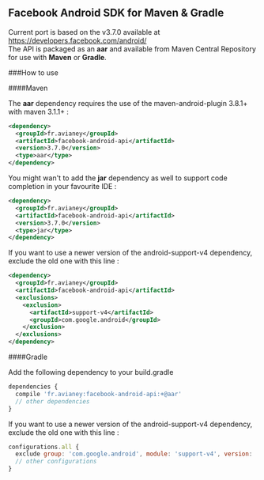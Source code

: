 ## Facebook Android SDK for Maven & Gradle

Current port is based on the v3.7.0 available at https://developers.facebook.com/android/  
The API is packaged as an **aar** and available from Maven Central Repository for use with **Maven** or **Gradle**.

###How to use

####Maven

The **aar** dependency requires the use of the maven-android-plugin 3.8.1+ with maven 3.1.1+ :

```xml
<dependency>
  <groupId>fr.avianey</groupId>
  <artifactId>facebook-android-api</artifactId>
  <version>3.7.0</version>
  <type>aar</type>
</dependency>
```

You might wan't to add the **jar** dependency as well to support code completion in your favourite IDE :  

```xml
<dependency>
  <groupId>fr.avianey</groupId>
  <artifactId>facebook-android-api</artifactId>
  <version>3.7.0</version>
  <type>jar</type>
</dependency>
```

If you want to use a newer version of the android-support-v4 dependency, exclude the old one with this line :    

```xml
<dependency>
  <groupId>fr.avianey</groupId>
  <artifactId>facebook-android-api</artifactId>
  <exclusions>
    <exclusion>
      <artifactId>support-v4</artifactId>
      <groupId>com.google.android</groupId>
    </exclusion>
  </exclusions>
</dependency>
```

####Gradle

Add the following dependency to your build.gradle

```javascript
dependencies {
  compile 'fr.avianey:facebook-android-api:+@aar'
  // other dependencies
}
```

If you want to use a newer version of the android-support-v4 dependency, exclude the old one with this line :  

```javascript
configurations.all {
  exclude group: 'com.google.android', module: 'support-v4', version: 'r7'
  // other configurations
}
```
